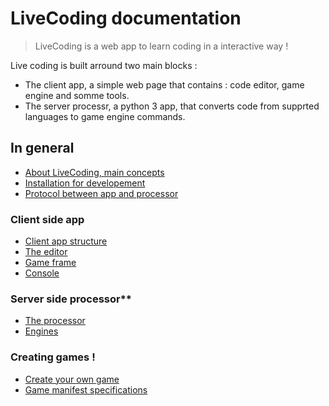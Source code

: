 # LiveCoding documentation

> LiveCoding is a web app to learn coding in a interactive way !

Live coding is built arround two main blocks :
* The client app, a simple web page that contains : code editor, game engine and somme tools.
* The server processr, a python 3 app, that converts code from supprted languages to game engine commands.

## In general

* [About LiveCoding, main concepts](./about.md)
* [Installation for developement](./installation.md)
* [Protocol between app and processor](./websocket_protocol.md)

### Client side app

* [Client app structure](./client/strucutre.md)
* [The editor](./client/editor.md)
* [Game frame](./client/game_frame.md)
* [Console](./client/console.md)

### Server side processor**

* [The processor](./server/processor.md)
* [Engines](./server/engines.md)

### Creating games !

* [Create your own game](./games/create_one.md)
* [Game manifest specifications](./games/game_manifest_specs.md)

